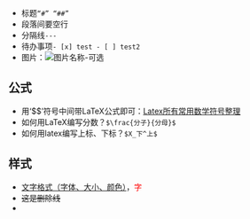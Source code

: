  - 标题`“#” “##”`
 - 段落间要空行
 - 分隔线`---`
 - 待办事项`- [x] test - [ ] test2`
 - 图片：![图片名称-可选](https://pic2.zhimg.com/v2-46a219b9f95bfdc9c7206efc70a293d1_b.jpg)

## 公式

 - 用‘$$’符号中间带LaTeX公式即可：[Latex所有常用数学符号整理](https://blog.csdn.net/qq_17783559/article/details/88181836)
- 如何用LaTeX编写分数？`$\frac{分子}{分母}$`
- 如何用latex编写上标、下标？`$X_下^上$`

## 样式

- [文字格式（字体、大小、颜色）](https://blog.csdn.net/ambitionxzz/article/details/104379287)，<font color=red>字</font> 
- ~~这是删除线~~
- 
